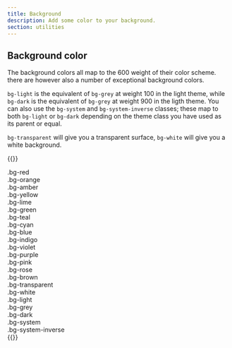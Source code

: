 ```yaml
---
title: Background
description: Add some color to your background.
section: utilities
---
```


## Background color
The background colors all map to the 600 weight of their color scheme. there are however also a number of exceptional background colors.

`bg-light` is the equivalent of `bg-grey` at weight 100 in the light theme, while `bg-dark` is the equivalent of `bg-grey` at weight 900 in the ligth theme. You can also use the `bg-system` and `bg-system-inverse` classes; these map to both `bg-light` or `bg-dark` depending on the theme class you have used as its parent or equal.

`bg-transparent` will give you a transparent surface, `bg-white` will give you a white background.

{{<example class="docs-bg-colors-preview grid grid-2 grid-sm-4">}}
<div class="bg-red text-white">.bg-red</div>
<div class="bg-orange text-white">.bg-orange</div>
<div class="bg-amber text-dark">.bg-amber</div>
<div class="bg-yellow text-dark">.bg-yellow</div>
<div class="bg-lime text-dark">.bg-lime</div>
<div class="bg-green text-white">.bg-green</div>
<div class="bg-teal text-dark">.bg-teal</div>
<div class="bg-cyan text-dark">.bg-cyan</div>
<div class="bg-blue text-white">.bg-blue</div>
<div class="bg-indigo text-white">.bg-indigo</div>
<div class="bg-violet text-white">.bg-violet</div>
<div class="bg-purple text-white">.bg-purple</div>
<div class="bg-pink text-white">.bg-pink</div>
<div class="bg-rose text-white">.bg-rose</div>
<div class="bg-brown text-white">.bg-brown</div>
<div class="bg-transparent">.bg-transparent</div>
<div class="bg-white text-dark">.bg-white</div>
<div class="bg-light text-dark">.bg-light</div>
<div class="bg-grey text-white">.bg-grey</div>
<div class="bg-dark text-white">.bg-dark</div>
<div class="bg-system text-system-inverse">.bg-system</div>
<div class="bg-system-inverse text-system">.bg-system-inverse</div>
{{</example>}}
